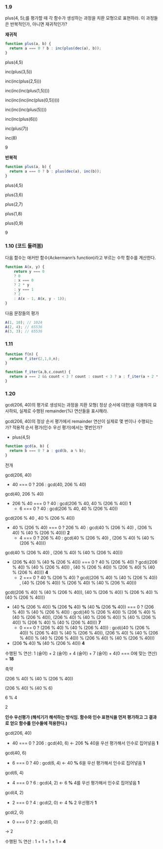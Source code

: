 ### 1.9

plus(4, 5);를 평가할 때 각 함수가 생성하는 과정을 치환 모형으로 표현하라. 이 과정들은 반복적인가, 아니면 재귀적인가?

**재귀적**

```javascript
function plus(a, b) {
  return a === 0 ? b : inc(plus(dec(a), b));
}
```

plus(4,5)

inc(plus(3,5))

inc(inc(plus(2,5)))

inc(inc(inc(plus(1,5))))

inc(inc(inc(inc(plus(0,5)))))

inc(inc(inc(plus(5))))

inc(inc(plus(6)))

inc(plus(7))

inc(8)

9

**반복적**

```javascript
function plus(a, b) {
  return a === 0 ? b : plus(dec(a), inc(b));
}
```

plus(4,5)

plus(3,6)

plus(2,7)

plus(1,8)

plus(0,9)

9

### 1.10 (코드 돌려봄)

다음 함수는 애커만 함수(Ackermann’s function)라고 부르는 수학 함수를 계산한다.

```jsx
function A(x, y) { 
	return y === 0
	? 0
	: x === 0
	? 2 * y
	: y === 1
	? 2
	: A(x - 1, A(x, y - 1));
}
```

다음 문장들의 평가

```javascript
A(1, 10); // 1024
A(2, 4); // 65536
A(3, 3); // 65536
```

### 1.11

```javascript
function f(n) {
  return f_iter(2,1,0,n);
}

function f_iter(a,b,c,count) {
  return a === 2 && count < 3 ? count : count < 3 ? a : f_iter(a + 2 * b + 3 * c , a, b, count - 1);
} 
```

### 1.20

gcd(206, 40)의 평가로 생성되는 과정을 치환 모형( 정상 순서에 대한)을 이용하여 묘사하되, 실제로 수행된 remainder(%) 연산들을 표시해라.

gcd(206, 40)의 정상 순서 평가에서 remainder 연산이 실제로 몇 번이나 수행되는가? 적용적 순서 평가(인수 우선 평가)에서는 몇번인가?

- plus(4,5)

```javascript
function gcd(a, b) {
  return b === 0 ? a : gcd(b, a % b);
}
```

전개

gcd(206, 40)

- 40 === 0 ? 206 : gcd(40, 206 % 40)

gcd(40, 206 % 40)

- 206 % 40 === 0 ? 40 : gcd(206 % 40, 40 % (206 % 40)) **1**
    - 6 === 0 ? 40 : gcd(206 % 40, 40 % (206 % 40))

gcd(206 % 40 , 40 % (206 % 40))

- 40 % (206 % 40) === 0 ? 206 % 40 : gcd(40 % (206 % 40) , (206 % 40) % (40 % (206 % 40))) **2**
    - 4 === 0 ? 206 % 40 : gcd(40 % (206 % 40) , (206 % 40) % (40 % (206 % 40)))

gcd(40 % (206 % 40) , (206 % 40) % (40 % (206 % 40)))

- (206 **%** 40) % (40 **%** (206 % 40)) === 0 ? 40 % (206 % 40) ? gcd((206 % 40) % (40 % (206 % 40)) , (40 % (206 % 40)) % (206 % 40) % (40 % (206 % 40))) **4**
    - 2 === 0 ? 40 % (206 % 40) ? gcd((206 % 40) % (40 % (206 % 40)) , (40 % (206 % 40)) % (206 % 40) % (40 % (206 % 40)))

gcd((206 % 40) % (40 % (206 % 40)), (40 % (206 % 40)) % (206 % 40) % (40 % (206 % 40)))

- (40 **%** (206 % 40)) **%** (206 **%** 40) **%** (40 **%** (206 **%** 40)) === 0 ? (206 % 40) % (40 % (206 % 40)) : gcd((40 % (206 % 40)) % (206 % 40) % (40 % (206 % 40)), (206 % 40) % (40 % (206 % 40)) % (40 % (206 % 40)) % (206 % 40) % (40 % (206 % 40))) **7**
    - 0 === 0 ? (206 % 40) % (40 % (206 % 40)) : gcd((40 % (206 % 40)) % (206 % 40) % (40 % (206 % 40)), (206 % 40) % (40 % (206 % 40)) % (40 % (206 % 40)) % (206 % 40) % (40 % (206 % 40)))
- (206 **%** 40) **%** (40 % (206 % 40))  **4**

수행된 % 연산: 1 (술어) + 2 (술어) + 4 (술어) + 7 (술어) + 4(0 === 0에 맞는 연산) = **18**

축약

(206 % 40) % (40 % (206 % 40))

(206 % 40) % (40 % 6)

6 % 4

2



**인수 우선평가 (해석기가 해석하는 방식임. 함수와 인수 표현식을 먼저 평가하고 그 결과로 얻으 함수를 인수들에 적용한다.)**

gcd(206, 40)

- 40 === 0 ? 206 : gcd(40, 6)  ← 206 **%** 40을 우선 평가해서 인수로 집어넣음 **1**

gcd(40, 6)

- 6 === 0 ? 40 : gcd(6, 4) ← 40 **%** 6을 우선 평가해서 인수로 집어넣음 **1**

gcd(6, 4)

- 4 === 0 ? 6 : gcd(4, 2) ← 6 **%** 4를 우선 평가해서 인수로 집어넣음 **1**

gcd(4, 2)

- 2 === 0 ? 4 : gcd(2, 0) ← 4 **%** 2 우선평가 **1**

gcd(2, 0)

- 0 === 0 ? 2 : gcd(0, 0)

→ 2

수행된 % 연산 : 1 + 1 + 1 + 1 = **4**
